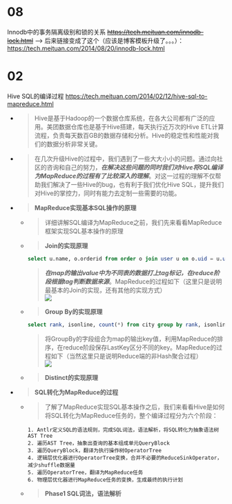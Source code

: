 
# 08

Innodb中的事务隔离级别和锁的关系 ~~https://tech.meituan.com/innodb-lock.html~~ --> 后来链接变成了这个（应该是博客模板升级了。。。）：https://tech.meituan.com/2014/08/20/innodb-lock.html

# 02

Hive SQL的编译过程 https://tech.meituan.com/2014/02/12/hive-sql-to-mapreduce.html
- > Hive是基于Hadoop的一个数据仓库系统，在各大公司都有广泛的应用。美团数据仓库也是基于Hive搭建，每天执行近万次的Hive ETL计算流程，负责每天数百GB的数据存储和分析。Hive的稳定性和性能对我们的数据分析非常关键。
- > 在几次升级Hive的过程中，我们遇到了一些大大小小的问题。通过向社区的咨询和自己的努力，***在解决这些问题的同时我们对Hive将SQL编译为MapReduce的过程有了比较深入的理解***。对这一过程的理解不仅帮助我们解决了一些Hive的bug，也有利于我们优化Hive SQL，提升我们对Hive的掌控力，同时有能力去定制一些需要的功能。
- > **MapReduce实现基本SQL操作的原理**
  * > 详细讲解SQL编译为MapReduce之前，我们先来看看MapReduce框架实现SQL基本操作的原理
  * > **Join的实现原理**
    ```sql
    select u.name, o.orderid from order o join user u on o.uid = u.uid;
    ```
    > ***在map的输出value中为不同表的数据打上tag标记，在reduce阶段根据tag判断数据来源***。MapReduce的过程如下（这里只是说明最基本的Join的实现，还有其他的实现方式） <br> ![](https://awps-assets.meituan.net/mit-x/blog-images-bundle-2014/73cd82b9.png)
  * > **Group By的实现原理**
    ```sql
    select rank, isonline, count(*) from city group by rank, isonline;
    ```
    > 将GroupBy的字段组合为map的输出key值，利用MapReduce的排序，在reduce阶段保存LastKey区分不同的key。MapReduce的过程如下（当然这里只是说明Reduce端的非Hash聚合过程） <br> ![](https://awps-assets.meituan.net/mit-x/blog-images-bundle-2014/bcb10088.png)
  * > **Distinct的实现原理**
- > **SQL转化为MapReduce的过程**
  * > 了解了MapReduce实现SQL基本操作之后，我们来看看Hive是如何将SQL转化为MapReduce任务的，整个编译过程分为六个阶段：
    ```
    1. Antlr定义SQL的语法规则，完成SQL词法，语法解析，将SQL转化为抽象语法树AST Tree
    2. 遍历AST Tree，抽象出查询的基本组成单元QueryBlock
    3. 遍历QueryBlock，翻译为执行操作树OperatorTree
    4. 逻辑层优化器进行OperatorTree变换，合并不必要的ReduceSinkOperator，减少shuffle数据量
    5. 遍历OperatorTree，翻译为MapReduce任务
    6. 物理层优化器进行MapReduce任务的变换，生成最终的执行计划
    ```
  * > **Phase1 SQL词法，语法解析**
